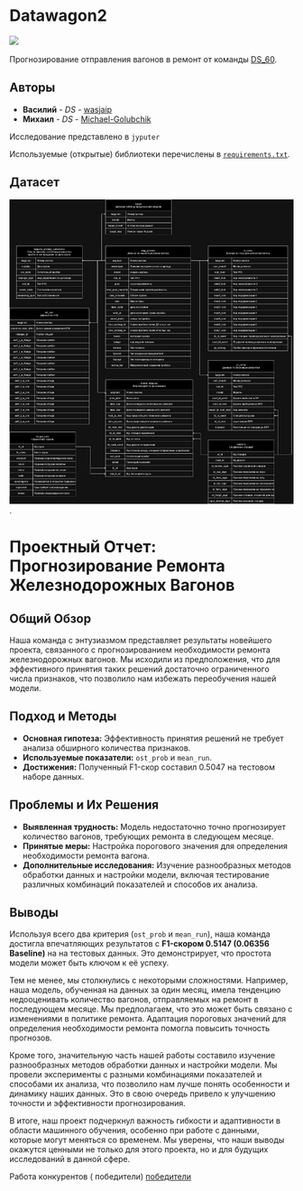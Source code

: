 # Datawagon2

![](https://img.shields.io/badge/python-3.11-blue)

Прогнозирование отправления вагонов в ремонт от команды [DS_60](https://reg.datawagon.ru/ds).

## Авторы

* **Василий** - *DS* - [wasjaip](https://github.com/wasjaip)
* **Михаил** - *DS* - [Michael-Golubchik](https://github.com/Michael-Golubchik)


Исследование представлено в `jyputer` 

Используемые (открытые) библиотеки перечислены в [`requirements.txt`](requirements.txt).

## Датасет

![Dataset_datawagon2.drawio.png](Dataset_datawagon2.drawio.png).

# Проектный Отчет: Прогнозирование Ремонта Железнодорожных Вагонов

## Общий Обзор
Наша команда с энтузиазмом представляет результаты новейшего проекта, связанного с прогнозированием необходимости ремонта железнодорожных вагонов. Мы исходили из предположения, что для эффективного принятия таких решений достаточно ограниченного числа признаков, что позволило нам избежать переобучения нашей модели.

## Подход и Методы
- **Основная гипотеза:** Эффективность принятия решений не требует анализа обширного количества признаков.
- **Используемые показатели:** `ost_prob` и `mean_run`.
- **Достижения:** Полученный F1-скор составил 0.5047 на тестовом наборе данных.

## Проблемы и Их Решения
- **Выявленная трудность:** Модель недостаточно точно прогнозирует количество вагонов, требующих ремонта в следующем месяце.
- **Принятые меры:** Настройка порогового значения для определения необходимости ремонта вагона.
- **Дополнительные исследования:** Изучение разнообразных методов обработки данных и настройки модели, включая тестирование различных комбинаций показателей и способов их анализа.

## Выводы
Используя всего два критерия (`ost_prob` и `mean_run`), наша команда достигла впечатляющих результатов с **F1-скором 0.5147 (0.06356 Baseline)** на  на тестовых данных. Это демонстрирует, что простота модели может быть ключом к её успеху.

Тем не менее, мы столкнулись с некоторыми сложностями. Например, наша модель, обученная на данных за один месяц, имела тенденцию недооценивать количество вагонов, отправляемых на ремонт в последующем месяце. Мы предполагаем, что это может быть связано с изменениями в политике ремонта. Адаптация пороговых значений для определения необходимости ремонта помогла повысить точность прогнозов.

Кроме того, значительную часть нашей работы составило изучение разнообразных методов обработки данных и настройки модели. Мы провели эксперименты с разными комбинациями показателей и способами их анализа, что позволило нам лучше понять особенности и динамику наших данных. Это в свою очередь привело к улучшению точности и эффективности прогнозирования.

В итоге, наш проект подчеркнул важность гибкости и адаптивности в области машинного обучения, особенно при работе с данными, которые могут меняться со временем. Мы уверены, что наши выводы окажутся ценными не только для этого проекта, но и для будущих исследований в данной сфере.

Работа конкурентов ( победители) [победители](https://github.com/Kirill2187/datawagon/tree/master)
